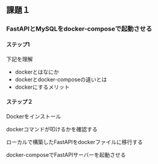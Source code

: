 ## 課題１

### FastAPIとMySQLをdocker-composeで起動させる

#### ステップ1

下記を理解

- dockerとはなにか
- dockerとdocker-composeの違いとは
- dockerにするメリット

#### ステップ２
Dockerをインストール

dockerコマンドが叩けるかを確認する

ローカルで構築したFastAPIをdockerファイルに移行する

docker-composeでFastAPIサーバーを起動させる